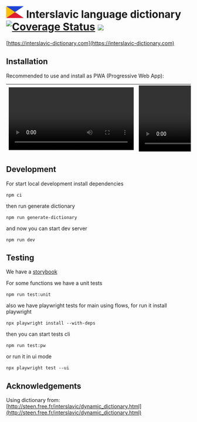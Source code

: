 <h1>
  <img src="src/components/Header/images/logo-icon.svg" alt="Logo" height="32" width="48">
  Interslavic language dictionary
  <a href='https://coveralls.io/github/sonic16x/interslavic?branch=master'><img src='https://coveralls.io/repos/github/scherebedov/interslavic/badge.svg?branch=master' alt='Coverage Status' /></a>
  <a href="https://master--673f7516f3447911dae3b204.chromatic.com" target="_blank"><img src="https://raw.githubusercontent.com/storybooks/brand/master/badge/badge-storybook.svg"></a>
</h1>

[https://interslavic-dictionary.com](https://interslavic-dictionary.com)  

## Installation
Recommended to use and install as PWA (Progressive Web App):

| <video width="341" src="https://github.com/user-attachments/assets/41363610-9e66-4912-83d9-f6c0b537f11b" title="iOS"></video> | <video width="360" src="https://github.com/user-attachments/assets/db4a56ff-0363-47c0-82db-ff9b2e0ca000" title="Android"></video> |
|---|---|

## Development

For start local development install dependencies
```
npm ci
```

then run generate dictionary
```
npm run generate-dictionary
```

and now you can start dev server
```
npm run dev
```

## Testing

We have a [storybook](https://master--673f7516f3447911dae3b204.chromatic.com)

For some functions we have a unit tests
```
npm run test:unit
```
also we have playwright tests for main using flows, for run it install playwright
```
npx playwright install --with-deps
```
then you can start tests cli
```
npm run test:pw
```
or run it in ui mode
```
npx playwright test --ui 
```

## Acknowledgements

Using dictionary from: [http://steen.free.fr/interslavic/dynamic_dictionary.html](http://steen.free.fr/interslavic/dynamic_dictionary.html)  

